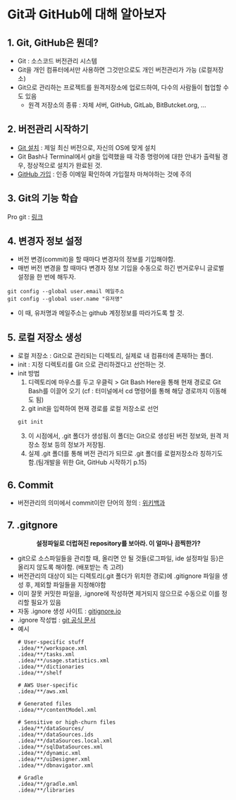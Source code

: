 # Git과 GitHub에 대해 알아보자

## 1. Git, GitHub은 뭔데?
- Git : 소스코드 버전관리 시스템
- Git을 개인 컴퓨터에서만 사용하면 그것만으로도 개인 버전관리가 가능 (로컬저장소)
- Git으로 관리하는 프로젝트를 원격저장소에 업로드하여, 다수의 사람들이 협업할 수도 있음
    - 원격 저장소의 종류 : 자체 서버, GitHub, GitLab, BitButcket.org, ...

## 2. 버전관리 시작하기
- [Git 설치](https://git-scm.com/downloads) : 제일 최신 버전으로, 자신의 OS에 맞게 설치
- Git Bash나 Terminal에서 git을 입력했을 때 각종 명령어에 대한 안내가 출력될 경우, 정상적으로 설치가 완료된 것.
- [GitHub 가입](https://github.com/https://github.com/) : 인증 이메일 확인하여 가입절차 마쳐야하는 것에 주의

## 3. Git의 기능 학습
Pro git : [링크](https://git-scm.com/book/ko/v2)

## 4. 변경자 정보 설정
- 버전 변경(commit)을 할 때마다 변경자의 정보를 기입해야함.
- 매번 버전 변경을 할 때마다 변경자 정보 기입을 수동으로 하긴 번거로우니 글로벌 설정을 한 번에 해두자.
```
git config --global user.email 메일주소
git config --global user.name "유저명"
```
- 이 때, 유저명과 메일주소는 github 계정정보를 따라가도록 할 것.

## 5. 로컬 저장소 생성
- 로컬 저장소 : Git으로 관리되는 디렉토리, 실제로 내 컴퓨터에 존재하는 폴더.
- init : 지정 디렉토리를 Git 으로 관리하겠다고 선언하는 것.
- init 방법
  1. 디렉토리에 마우스를 두고 우클릭 > Git Bash Here을 통해 현재 경로로 Git Bash를 이끌어 오기
     (cf : 터미널에서 cd 명령어를 통해 해당 경로까지 이동해도 됨)
  2. git init을 입력하여 현재 경로를 로컬 저장소로 선언
  ```
  git init
  ```
  3. 이 시점에서, .git 폴더가 생성됨.이 폴더는 Git으로 생성된 버전 정보와, 원격 저장소 정보 등의 정보가 저장됨.
  4. 실제 .git 폴더를 통해 버전 관리가 되므로 .git 폴더를 로컬저장소라 칭하기도 함.(팀개발을 위한 Git, GitHub 시작하기 p.15)


## 6. Commit

- 버전관리의 의미에서 commit이란 단어의 정의 : [위키백과](https://ko.wikipedia.org/wiki/%EC%BB%A4%EB%B0%8B_(%EB%B2%84%EC%A0%84_%EA%B4%80%EB%A6%AC))


## 7. .gitgnore

**<center> 설정파일로 더럽혀진 repository를 보아라. 이 얼마나 끔찍한가? </center>**
- git으로 소스파일들을 관리할 때, 올리면 안 될 것들(로그파일, ide 설정파일 등)은 올리지 않도록 해야함. (배포받는 측 고려)
- 버전관리의 대상이 되는 디렉토리(.git 폴더가 위치한 경로)에 .gitignore 파일을 생성 후, 제외할 파일들을 지정해야함
- 이미 잘못 커밋한 파일을, .ignore에 작성하면 제거되지 않으므로 수동으로 이를 정리할 필요가 있음
- 자동 .ignore 생성 사이트 : <a href="https://www.toptal.com/developers/gitignore" target="_blank">gitignore.io</a>
- .ignore 작성법 : <a href ="https://git-scm.com/docs/gitignore" target="_blank">git 공식 문서</a>
- 예시
  ```
  # User-specific stuff
  .idea/**/workspace.xml
  .idea/**/tasks.xml
  .idea/**/usage.statistics.xml
  .idea/**/dictionaries
  .idea/**/shelf
  
  # AWS User-specific
  .idea/**/aws.xml
  
  # Generated files
  .idea/**/contentModel.xml
  
  # Sensitive or high-churn files
  .idea/**/dataSources/
  .idea/**/dataSources.ids
  .idea/**/dataSources.local.xml
  .idea/**/sqlDataSources.xml
  .idea/**/dynamic.xml
  .idea/**/uiDesigner.xml
  .idea/**/dbnavigator.xml
  
  # Gradle
  .idea/**/gradle.xml
  .idea/**/libraries
  ```